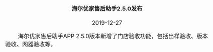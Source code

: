 <html> 
<head> 
<style type="text/css"> 
body {  
  margin-top: -60px; 
  font-size: 18px; 
}  
</style>  
</head>  
<body>  
<div align="center"><h4><b>海尔优家售后助手2.5.0发布</b></h3></div>    
<div align="center">2019-12-27</div>    

&nbsp;&nbsp;&nbsp;&nbsp;&nbsp;&nbsp;&nbsp;&nbsp;海尔优家售后助手APP 2.5.0版本新增了门店验收功能，包括出样验收、版本验收、网器验收等。  
</body>  
</html>  
